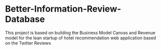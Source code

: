 # Better-Information-Review-Database
This project is based on building the Business Model Canvas and Revenue model for the lean startup of hotel recommendation web application based on the Twitter Reviews
